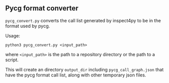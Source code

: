 ## Pycg format converter

`pycg_convert.py` converts the call list generated by inspect4py to be in the format used by pycg.

Usage:
```
python3 pycg_convert.py <input_path>
```
    
where `<input_path>` is the path to a repository directory or the path to
a script.

This will create an directory `output_dir` including `pycg_call_graph.json` that have the pycg format call list, along with other temporary json files.